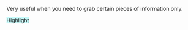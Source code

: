 
Very useful when you need to grab certain pieces of information only.

<mark style="background: #ABF7F7A6;">Highlight</mark>

